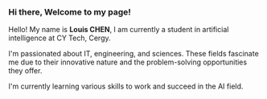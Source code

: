 ### Hi there, Welcome to my page!

Hello! My name is **Louis CHEN**, I am currently a student in artificial intelligence at CY Tech, Cergy.

I'm passionated about IT, engineering, and sciences. These fields fascinate me due to their innovative nature and the problem-solving opportunities they offer.

I'm currently learning various skills to work and succeed in the AI field.
